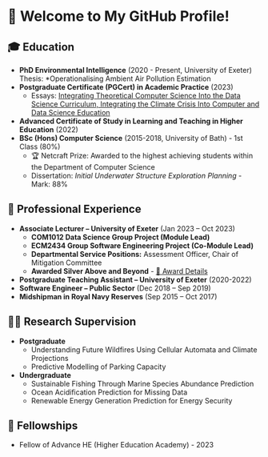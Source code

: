 # 👋 Welcome to My GitHub Profile!

## 🎓 Education
- **PhD Environmental Intelligence** (2020 - Present, University of Exeter)  
  Thesis: *Operationalising Ambient Air Pollution Estimation
- **Postgraduate Certificate (PGCert) in Academic Practice** (2023)
  - Essays: [Integrating Theoretical Computer Science Into the Data Science Curriculum, Integrating the Climate Crisis Into Computer and Data Science Education](https://liamberrisford.info/my-work/pgcert-in-academic-practice-essays/)
- **Advanced Certificate of Study in Learning and Teaching in Higher Education** (2022)
- **BSc (Hons) Computer Science** (2015-2018, University of Bath) - 1st Class (80%)
  - 🏆 Netcraft Prize: Awarded to the highest achieving students within the Department of Computer Science
  - Dissertation: *Initial Underwater Structure Exploration Planning* - Mark: 88%

## 💼 Professional Experience
- **Associate Lecturer – University of Exeter** (Jan 2023 – Oct 2023)
  - **COM1012 Data Science Group Project (Module Lead)**
  - **ECM2434 Group Software Engineering Project (Co-Module Lead)**
  - **Departmental Service Positions:** Assessment Officer, Chair of Mitigation Committee
  - **Awarded Silver Above and Beyond** - [🏅 Award Details](https://www.exeter.ac.uk/staff/benefits/reward/aboveandbeyond/)
- **Postgraduate Teaching Assistant – University of Exeter** (2020-2022)
- **Software Engineer – Public Sector** (Dec 2018 – Sep 2019)
- **Midshipman in Royal Navy Reserves** (Sep 2015 – Oct 2017)

## 🧑‍🏫 Research Supervision
- **Postgraduate**
  - Understanding Future Wildfires Using Cellular Automata and Climate Projections
  - Predictive Modelling of Parking Capacity
- **Undergraduate**
  - Sustainable Fishing Through Marine Species Abundance Prediction
  - Ocean Acidification Prediction for Missing Data
  - Renewable Energy Generation Prediction for Energy Security

## 🏅 Fellowships
- Fellow of Advance HE (Higher Education Academy) - 2023
